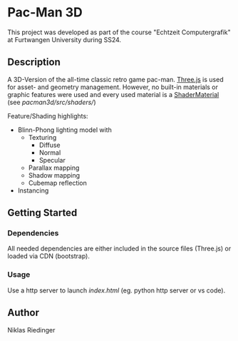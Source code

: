 # Pac-Man 3D

This project was developed as part of the course "Echtzeit Computergrafik" at Furtwangen University during SS24.

## Description

A 3D-Version of the all-time classic retro game pac-man.
[Three.js](https://threejs.org/) is used for asset- and geometry management. However, no built-in materials or graphic features were used and every used material is a [ShaderMaterial](https://threejs.org/docs/#api/en/materials/ShaderMaterial) (see _pacman3d/src/shaders/_)

Feature/Shading highlights:
- Blinn-Phong lighting model with
    - Texturing
        - Diffuse
        - Normal
        - Specular
    - Parallax mapping
    - Shadow mapping
    - Cubemap reflection
- Instancing

## Getting Started

### Dependencies

All needed dependencies are either included in the source files (Three.js) or loaded via CDN (bootstrap).

### Usage

Use a http server to launch _index.html_ (eg. python http server or vs code).

## Author

Niklas Riedinger

